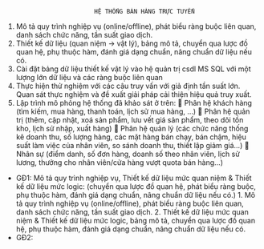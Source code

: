            					 HỆ THỐNG BÁN HÀNG TRỰC TUYẾN
1. Mô tả quy trình nghiệp vụ (online/offline), phát biểu ràng buộc liên quan, danh sách chức năng, tần suất giao dịch.
2. Thiết kế dữ liệu (quan niệm -> vật lý), bảng mô tả, chuyển qua lược đồ quan hệ, phụ thuộc hàm, đánh giá dạng chuẩn, nâng chuẩn dữ liệu nếu có.
3. Cài đặt bảng dữ liệu thiết kế vật lý vào hệ quản trị csdl MS SQL với một lượng lớn dữ liệu và các ràng buộc liên quan
4. Thực hiện thử nghiệm với các câu truy vấn với giả định tần suất lớn. Quan sát thực nghiệm và đề xuất giải pháp cải thiện hiệu quả truy xuất.
5. Lập trình mô phỏng hệ thống đã khảo sát ở trên:
     Phân hệ khách hàng (tìm kiếm, mua hàng, thanh toán, lịch sử
    mua hàng, …)
     Phân hệ quản trị (thêm, cập nhật, xoá sản phẩm, lưu vết giá
    sản phẩm, theo dõi tồn kho, lịch sử nhập, xuất hàng)
     Phân hệ quản lý (các chức năng thống kê doanh thu, số lượng
    hàng, các mặt hàng bán chạy, bán chậm, hiệu suất làm việc của
    nhân viên, so sánh doanh thu, thiết lập giảm giá…)
     Nhân sự (điểm danh, số đơn hàng, doanh số theo nhân viên,
    lịch sử lương, thưởng cho nhân viên/cửa hàng vượt quota
    bán hàng…)
    
- GĐ1: Mô tả quy trình nghiệp vụ, Thiết kế dữ liệu mức quan niệm & Thiết kế dữ liệu mức logic: (chuyển qua lược đồ quan hệ, phát biểu ràng buộc, phụ thuộc hàm, đánh giá dạng chuẩn, nâng chuẩn dữ liệu nếu có.)
           1. Mô tả quy trình nghiệp vụ (online/offline), phát biểu ràng buộc liên quan, danh sách chức năng, tần suất giao dịch.
           2. Thiết kế dữ liệu mức quan niệm & Thiết kế dữ liệu mức logic, bảng mô tả, chuyển qua lược đồ quan hệ, phụ thuộc hàm, đánh giá dạng chuẩn, nâng chuẩn dữ liệu nếu có.
- GĐ2:
